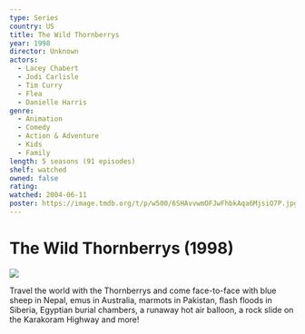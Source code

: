 ```yaml
---
type: Series
country: US
title: The Wild Thornberrys
year: 1998
director: Unknown
actors:
  - Lacey Chabert
  - Jodi Carlisle
  - Tim Curry
  - Flea
  - Danielle Harris
genre:
  - Animation
  - Comedy
  - Action & Adventure
  - Kids
  - Family
length: 5 seasons (91 episodes)
shelf: watched
owned: false
rating:
watched: 2004-06-11
poster: https://image.tmdb.org/t/p/w500/6SHAvvwmOFJwFhbkAqa6MjsiO7P.jpg
---
```


# The Wild Thornberrys (1998)

![](https://image.tmdb.org/t/p/w500/6SHAvvwmOFJwFhbkAqa6MjsiO7P.jpg)

Travel the world with the Thornberrys and come face-to-face with blue sheep in Nepal, emus in Australia, marmots in Pakistan, flash floods in Siberia, Egyptian burial chambers, a runaway hot air balloon, a rock slide on the Karakoram Highway and more!